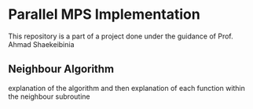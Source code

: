# Parallel MPS Implementation

This repository is a part of a project done under the guidance of Prof. Ahmad Shaekeibinia

## Neighbour Algorithm

explanation of the algorithm and then explanation of each function within the neighbour subroutine 



